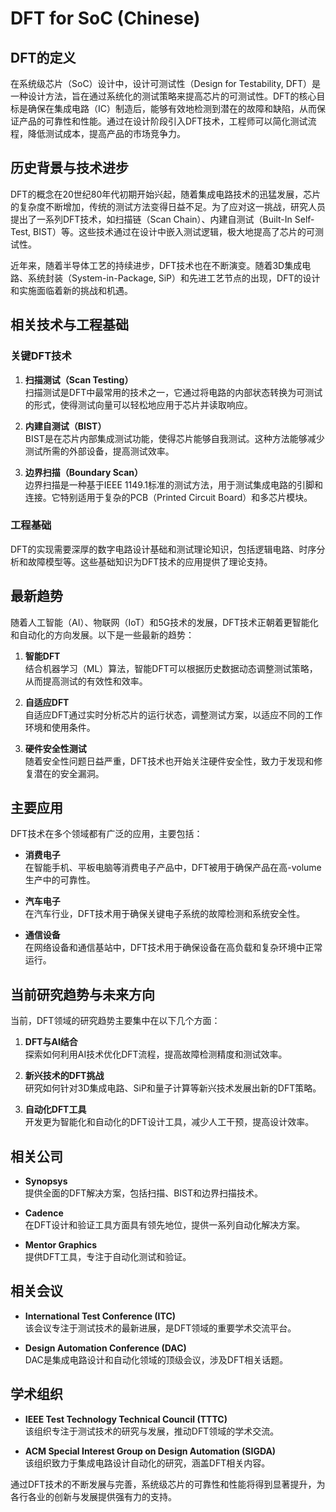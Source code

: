 # DFT for SoC (Chinese)

## DFT的定义

在系统级芯片（SoC）设计中，设计可测试性（Design for Testability, DFT）是一种设计方法，旨在通过系统化的测试策略来提高芯片的可测试性。DFT的核心目标是确保在集成电路（IC）制造后，能够有效地检测到潜在的故障和缺陷，从而保证产品的可靠性和性能。通过在设计阶段引入DFT技术，工程师可以简化测试流程，降低测试成本，提高产品的市场竞争力。

## 历史背景与技术进步

DFT的概念在20世纪80年代初期开始兴起，随着集成电路技术的迅猛发展，芯片的复杂度不断增加，传统的测试方法变得日益不足。为了应对这一挑战，研究人员提出了一系列DFT技术，如扫描链（Scan Chain）、内建自测试（Built-In Self-Test, BIST）等。这些技术通过在设计中嵌入测试逻辑，极大地提高了芯片的可测试性。

近年来，随着半导体工艺的持续进步，DFT技术也在不断演变。随着3D集成电路、系统封装（System-in-Package, SiP）和先进工艺节点的出现，DFT的设计和实施面临着新的挑战和机遇。

## 相关技术与工程基础

### 关键DFT技术

1. **扫描测试（Scan Testing）**  
   扫描测试是DFT中最常用的技术之一，它通过将电路的内部状态转换为可测试的形式，使得测试向量可以轻松地应用于芯片并读取响应。

2. **内建自测试（BIST）**  
   BIST是在芯片内部集成测试功能，使得芯片能够自我测试。这种方法能够减少测试所需的外部设备，提高测试效率。

3. **边界扫描（Boundary Scan）**  
   边界扫描是一种基于IEEE 1149.1标准的测试方法，用于测试集成电路的引脚和连接。它特别适用于复杂的PCB（Printed Circuit Board）和多芯片模块。

### 工程基础

DFT的实现需要深厚的数字电路设计基础和测试理论知识，包括逻辑电路、时序分析和故障模型等。这些基础知识为DFT技术的应用提供了理论支持。

## 最新趋势

随着人工智能（AI）、物联网（IoT）和5G技术的发展，DFT技术正朝着更智能化和自动化的方向发展。以下是一些最新的趋势：

1. **智能DFT**  
   结合机器学习（ML）算法，智能DFT可以根据历史数据动态调整测试策略，从而提高测试的有效性和效率。

2. **自适应DFT**  
   自适应DFT通过实时分析芯片的运行状态，调整测试方案，以适应不同的工作环境和使用条件。

3. **硬件安全性测试**  
   随着安全性问题日益严重，DFT技术也开始关注硬件安全性，致力于发现和修复潜在的安全漏洞。

## 主要应用

DFT技术在多个领域都有广泛的应用，主要包括：

- **消费电子**  
  在智能手机、平板电脑等消费电子产品中，DFT被用于确保产品在高-volume生产中的可靠性。

- **汽车电子**  
  在汽车行业，DFT技术用于确保关键电子系统的故障检测和系统安全性。

- **通信设备**  
  在网络设备和通信基站中，DFT技术用于确保设备在高负载和复杂环境中正常运行。

## 当前研究趋势与未来方向

当前，DFT领域的研究趋势主要集中在以下几个方面：

1. **DFT与AI结合**  
   探索如何利用AI技术优化DFT流程，提高故障检测精度和测试效率。

2. **新兴技术的DFT挑战**  
   研究如何针对3D集成电路、SiP和量子计算等新兴技术发展出新的DFT策略。

3. **自动化DFT工具**  
   开发更为智能化和自动化的DFT设计工具，减少人工干预，提高设计效率。

## 相关公司

- **Synopsys**  
  提供全面的DFT解决方案，包括扫描、BIST和边界扫描技术。

- **Cadence**  
  在DFT设计和验证工具方面具有领先地位，提供一系列自动化解决方案。

- **Mentor Graphics**  
  提供DFT工具，专注于自动化测试和验证。

## 相关会议

- **International Test Conference (ITC)**  
  该会议专注于测试技术的最新进展，是DFT领域的重要学术交流平台。

- **Design Automation Conference (DAC)**  
  DAC是集成电路设计和自动化领域的顶级会议，涉及DFT相关话题。

## 学术组织

- **IEEE Test Technology Technical Council (TTTC)**  
  该组织专注于测试技术的研究与发展，推动DFT领域的学术交流。

- **ACM Special Interest Group on Design Automation (SIGDA)**  
  该组织致力于集成电路设计自动化的研究，涵盖DFT相关内容。

通过DFT技术的不断发展与完善，系统级芯片的可靠性和性能将得到显著提升，为各行各业的创新与发展提供强有力的支持。